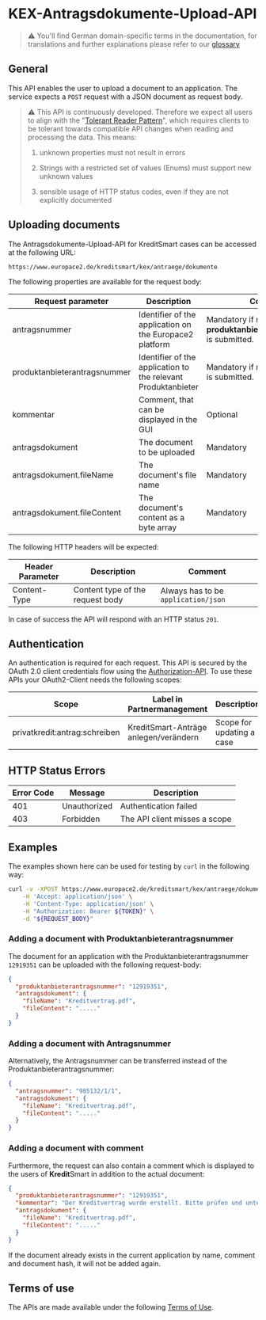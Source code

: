 # KEX-Antragsdokumente-Upload-API

> ⚠️ You'll find German domain-specific terms in the documentation, for translations and further explanations please refer to our [glossary](https://docs.api.europace.de/common/glossary/)

## General

This API enables the user to upload a document to an application. The service expects a `POST` request with a JSON document as request body.

> ⚠️ This API is continuously developed. Therefore we expect
> all users to align with the "[Tolerant Reader Pattern](https://martinfowler.com/bliki/TolerantReader.html)", which requires clients to be
> tolerant towards compatible API changes when reading and processing the data. This means:
>
> 1. unknown properties must not result in errors
>
> 2. Strings with a restricted set of values (Enums) must support new unknown values
>
> 3. sensible usage of HTTP status codes, even if they are not explicitly documented
>

<!-- https://opensource.zalando.com/restful-api-guidelines/#108 -->

## Uploading documents

The Antragsdokumente-Upload-API for KreditSmart cases can be accessed at the following URL:

```
https://www.europace2.de/kreditsmart/kex/antraege/dokumente
```

The following properties are available for the request body:

 Request parameter            | Description                                                   | Comment                                                        
------------------------------|---------------------------------------------------------------|----------------------------------------------------------------
 antragsnummer                | Identifier of the application on the Europace2 platform       | Mandatory if no **produktanbieterantragsnummer** is submitted. 
 produktanbieterantragsnummer | Identifier of the application to the relevant Produktanbieter | Mandatory if no **antragsnummer** is submitted.                
 kommentar                    | Comment, that can be displayed in the GUI                     | Optional                                                       
 antragsdokument              | The document to be uploaded                                   | Mandatory                                                      
 antragsdokument.fileName     | The document's file name                                      | Mandatory                                                      
 antragsdokument.fileContent  | The document's content as a byte array                        | Mandatory                                                      

The following HTTP headers will be expected:

 Header Parameter | Description                      | Comment                             |
------------------|----------------------------------|-------------------------------------|
 Content-Type     | Content type of the request body | Always has to be `application/json` |

In case of success the API will respond with an HTTP status `201`.

## Authentication

An authentication is required for each request. This API is secured by the OAuth 2.0 client credentials flow using
the [Authorization-API](https://docs.api.europace.de/privatkredit/authentifizierung/). To use these APIs your OAuth2-Client needs the following scopes:

| Scope                         | Label in Partnermanagement            | Description               |
|-------------------------------|---------------------------------------|---------------------------|
| privatkredit:antrag:schreiben | KreditSmart-Anträge anlegen/verändern | Scope for updating a case |

## HTTP Status Errors

| Error Code | Message      | Description                   |
|------------|--------------|-------------------------------|
| 401        | Unauthorized | Authentication failed         |
| 403        | Forbidden    | The API client misses a scope |

## Examples

The examples shown here can be used for testing by `curl` in the following way:

```sh
curl -v -XPOST https://www.europace2.de/kreditsmart/kex/antraege/dokumente \
	-H 'Accept: application/json' \
	-H 'Content-Type: application/json' \
	-H "Authorization: Bearer ${TOKEN}" \
	-d "${REQUEST_BODY}"
```

### Adding a document with Produktanbieterantragsnummer

The document for an application with the Produktanbieterantragsnummer `12919351` can be uploaded with the following request-body:

```json
{
  "produktanbieterantragsnummer": "12919351",
  "antragsdokument": {
    "fileName": "Kreditvertrag.pdf",
    "fileContent": "....."
  }
}
```

### Adding a document with Antragsnummer

Alternatively, the Antragsnummer can be transferred instead of the Produktanbieterantragsnummer:

```json
{
  "antragsnummer": "985132/1/1",
  "antragsdokument": {
    "fileName": "Kreditvertrag.pdf",
    "fileContent": "....."
  }
}
```

### Adding a document with comment

Furthermore, the request can also contain a comment which is displayed to the users of **Kredit**Smart in addition to the actual document:

```json
{
  "produktanbieterantragsnummer": "12919351",
  "kommentar": "Der Kreditvertrag wurde erstellt. Bitte prüfen und unterschreiben.",
  "antragsdokument": {
    "fileName": "Kreditvertrag.pdf",
    "fileContent": "....."
  }
}
```

If the document already exists in the current application by name, comment and document hash, it will not be added again.

## Terms of use

The APIs are made available under the following [Terms of Use](https://docs.api.europace.de/terms/).
